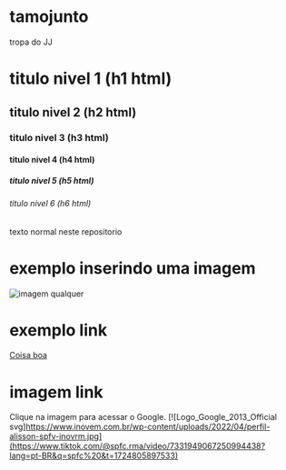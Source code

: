 # tamojunto
tropa do JJ

# titulo nivel 1 (h1 html)
## titulo nivel 2 (h2 html)
### titulo nivel 3 (h3 html)
#### titulo nivel 4 (h4 html)
##### titulo nivel 5 (h5 html)
###### titulo nivel 6 (h6 html)

texto normal
neste repositorio 

# exemplo inserindo uma imagem
![imagem qualquer](https://www.inovem.com.br/wp-content/uploads/2022/04/perfil-alisson-spfv-inovrm.jpg)

# exemplo link
[Coisa boa](https://www.tiktok.com/@spfc.rma/video/7331949067250994438?lang=pt-BR&q=spfc%20&t=1724805897533)

# imagem link
Clique na imagem para acessar o Google.
[![Logo_Google_2013_Official svg]https://www.inovem.com.br/wp-content/uploads/2022/04/perfil-alisson-spfv-inovrm.jpg](https://www.tiktok.com/@spfc.rma/video/7331949067250994438?lang=pt-BR&q=spfc%20&t=1724805897533)
